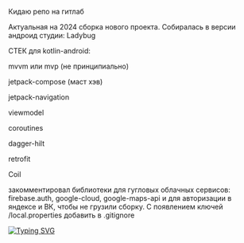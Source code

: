 Кидаю репо на гитлаб

Актуальная на 2024 сборка нового проекта.
Собиралась в версии андроид студии: Ladybug

СТЕК для kotlin-android:

mvvm или mvp (не принципиально)

jetpack-compose (маст хэв)

jetpack-navigation

viewmodel

coroutines

dagger-hilt

retrofit

Coil

закомментировал библиотеки для гугловых облачных сервисов: firebase.auth, google-cloud, google-maps-api и для авторизации в яндексе и ВК, чтобы не грузили сборку. С появлением ключей /local.properties добавить в .gitignore

<a href="https://git.io/typing-svg"><img src="https://readme-typing-svg.herokuapp.com?font=Fira+Code&size=22&duration=4000&pause=400&width=435&lines=Павлов+Алексей" alt="Typing SVG" /></a>
